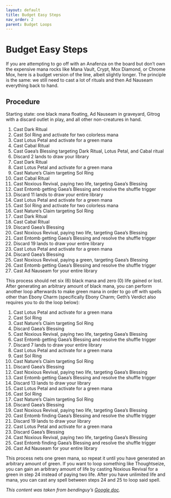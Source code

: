 ```yaml
---
layout: default
title: Budget Easy Steps
nav_order: 2
parent: Budget Loops
---
```


# Budget Easy Steps

If you are attempting to go off with an Anafenza on the board but don’t own the expensive mana rocks like Mana Vault, Crypt, Mox Diamond, or Chrome Mox, here is a budget version of the line, albeit slightly longer. The principle is the same: we still need to cast a lot of rituals and then Ad Nauseam everything back to hand.

## Procedure

Starting state: one black mana floating, Ad Nauseam in graveyard, Gitrog with a discard outlet in play, and all other non-creatures in hand.
1. Cast Dark Ritual
1. Cast Sol Ring and activate for two colorless mana
1. Cast Lotus Petal and activate for a green mana
1. Cast Cabal Ritual
1. Cast Gaea’s Blessing targeting Dark Ritual, Lotus Petal, and Cabal ritual
1. Discard 2 lands to draw your library
1. Cast Dark Ritual
1. Cast Lotus Petal and activate for a green mana
1. Cast Nature’s Claim targeting Sol Ring
1. Cast Cabal Ritual
1. Cast Noxious Revival, paying two life, targeting Gaea’s Blessing
1. Cast Entomb getting Gaea’s Blessing and resolve the shuffle trigger
1. Discard 11 lands to draw your entire library
1. Cast Lotus Petal and activate for a green mana
1. Cast Sol Ring and activate for two colorless mana
1. Cast Nature’s Claim targeting Sol Ring
1. Cast Dark Ritual
1. Cast Cabal Ritual
1. Discard Gaea’s Blessing
1. Cast Noxious Revival, paying two life, targeting Gaea’s Blessing
1. Cast Entomb getting Gaea’s Blessing and resolve the shuffle trigger
1. Discard 19 lands to draw your entire library
1. Cast Lotus Petal and activate for a green mana
1. Discard Gaea’s Blessing
1. Cast Noxious Revival, paying a green, targeting Gaea’s Blessing
1. Cast Entomb getting Gaea’s Blessing and resolve the shuffle trigger
1. Cast Ad Nauseam for your entire library

This process should net six (6) black mana and zero (0) life gained or lost. After generating an arbitrary amount of black mana, you can perform another loop afterwards to make green mana in order to go off with spells other than Ebony Charm (specifically Ebony Charm; Geth’s Verdict also requires you to do the loop below):
1. Cast Lotus Petal and activate for a green mana
1. Cast Sol Ring
1. Cast Nature’s Claim targeting Sol Ring
1. Discard Gaea’s Blessing
1. Cast Noxious Revival, paying two life, targeting Gaea’s Blessing
1. Cast Entomb getting Gaea’s Blessing and resolve the shuffle trigger
1. Discard 7 lands to draw your entire library
1. Cast Lotus Petal and activate for a green mana
1. Cast Sol Ring
1. Cast Nature’s Claim targeting Sol Ring
1. Discard Gaea’s Blessing
1. Cast Noxious Revival, paying two life, targeting Gaea’s Blessing
1. Cast Entomb getting Gaea’s Blessing and resolve the shuffle trigger
1. Discard 13 lands to draw your library
1. Cast Lotus Petal and activate for a green mana
1. Cast Sol Ring
1. Cast Nature’s Claim targeting Sol Ring
1. Discard Gaea’s Blessing
1. Cast Noxious Revival, paying two life, targeting Gaea’s Blessing
1. Cast Entomb finding Gaea’s Blessing and resolve the shuffle trigger
1. Discard 19 lands to draw your library
1. Cast Lotus Petal and activate for a green mana
1. Discard Gaea’s Blessing
1. Cast Noxious Revival, paying two life, targeting Gaea’s Blessing
1. Cast Entomb finding Gaea’s Blessing and resolve the shuffle trigger
1. Cast Ad Nauseam for your entire library

This process nets one green mana, so repeat it until you have generated an arbitrary amount of green. If you want to loop something like Thoughtseize, you can gain an arbitrary amount of life by casting Noxious Revival for a green in step 24 instead of paying two life. After you have unlimited life and mana, you can cast any spell between steps 24 and 25 to loop said spell.

*This content was taken from bendinguy’s [Google doc](https://docs.google.com/document/d/1Rf1T5pZsL42jv0dF85JVSo4AUD5W_AOfW03NXNOzyAU/edit#heading=h.naa0o7uduew3).*